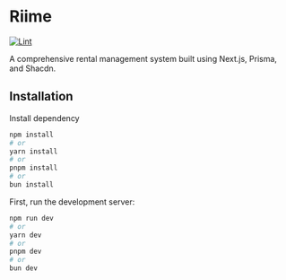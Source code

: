 # Riime 

[![Lint](https://github.com/AmolKumarGupta/riime-rms/actions/workflows/lint.yml/badge.svg)](https://github.com/AmolKumarGupta/riime-rms/actions/workflows/lint.yml)

A comprehensive rental management system built using Next.js, Prisma, and Shacdn.

## Installation

Install dependency

```bash
npm install
# or
yarn install
# or
pnpm install
# or
bun install
```

First, run the development server:

```bash
npm run dev
# or
yarn dev
# or
pnpm dev
# or
bun dev
```
